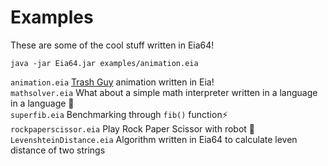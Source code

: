# Examples

These are some of the cool stuff written in Eia64!
```
java -jar Eia64.jar examples/animation.eia
```

`animation.eia` [Trash Guy](https://zac.cy/trashguy/) animation written in Eia!\
`mathsolver.eia` What about a simple math interpreter written in a language in a language 👀\
`superfib.eia` Benchmarking through `fib()` function⚡️\
`rockpaperscissor.eia` Play Rock Paper Scissor with robot 🤖\
`LevenshteinDistance.eia` Algorithm written in Eia64 to calculate leven distance of two strings